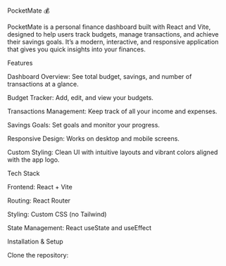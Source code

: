 PocketMate 💰

PocketMate is a personal finance dashboard built with React and Vite, designed to help users track budgets, manage transactions, and achieve their savings goals. It’s a modern, interactive, and responsive application that gives you quick insights into your finances.

Features

Dashboard Overview: See total budget, savings, and number of transactions at a glance.

Budget Tracker: Add, edit, and view your budgets.

Transactions Management: Keep track of all your income and expenses.

Savings Goals: Set goals and monitor your progress.

Responsive Design: Works on desktop and mobile screens.

Custom Styling: Clean UI with intuitive layouts and vibrant colors aligned with the app logo.

Tech Stack

Frontend: React + Vite

Routing: React Router

Styling: Custom CSS (no Tailwind)

State Management: React useState and useEffect

Installation & Setup

Clone the repository:
